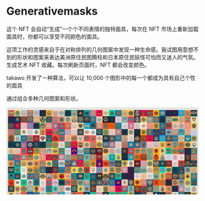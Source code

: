 # Generativemasks

这个 NFT 会自动“生成”一个个不同表情的独特面具，每次在 NFT 市场上重新加载面具时，你都可以享受不同颜色的面具。

这项工作的灵感来自于在对称排列的几何图案中发现一种生命感。我试图用意想不到的形状和图案来表达美洲原住民图腾柱和日本原住民妖怪可怕而又迷人的气氛。生成艺术 NFT 收藏。每次刷新页面时，NFT 都会改变颜色。

takawo 开发了一种算法，可以让 10,000 个图形中的每一个都成为具有自己个性的面具

通过组合多种几何图案和形状。

![nft](01.png)

